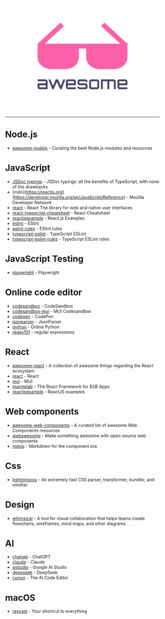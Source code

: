 <div align="center">
	<div>
		<img width="500" height="350" src="media/logo.svg" alt="Awesome">
	</div>
	<hr>
</div>

# Node.js
- [awesome-nodejs](https://github.com/sindresorhus/awesome-nodejs) - Curating the best Node.js modules and resources

# JavaScript
- [JSDoc typings](https://gils-blog.tayar.org/posts/jsdoc-typings-all-the-benefits-none-of-the-drawbacks) - JSDoc typings: all the benefits of TypeScript, with none of the drawbacks
- [mdn](https://reactjs.org](https://developer.mozilla.org/en/JavaScript/Reference) - Mozilla Developer Network
- [react](https://reactjs.org) - React The library for web and native user interfaces
- [react-typescript-cheatsheet](https://react-typescript-cheatsheet.netlify.app/docs/basic/setup) - React Cheatsheet
- [reactjsexample](https://reactjsexample.com) - React.js Examples
- [eslint](https://eslint.org) - ESlint
- [eslint-rules](https://eslint.org/docs/latest/rules) - ESlint rules
- [typescript-eslint](https://typescript-eslint.io) - TypeScript ESLint
- [typescript-eslint-rules](https://typescript-eslint.io/rules) - TypeScript ESLint rules

# JavaScript Testing
- [playwright](https://playwright.dev/docs/intro) - Playwright

# Online code editor
- [codesandbox](https://codesandbox.io) - CodeSandbox
- [codesandbox-mui](https://codesandbox.io/s/material-ui-issue-latest-s2dsx) - MUI Codesandbox
- [codepen](https://codepen.io) - CodePen
- [jsonparser](https://jsonparser.org) - JsonParser
- [python](https://www.online-python.com) - Online Python
- [regex101](http://www.regex101.com) - regular expressions

# React
- [awesome-react](https://github.com/enaqx/awesome-react) - A collection of awesome things regarding the React ecosystem
- [react](https://reactjs.org) - React
- [mui](https://mui.com/core) - MUI
- [marmelab](https://marmelab.com/react-admin) - The React Framework for B2B Apps
- [reactjsexample](https://reactjsexample.com) - ReactJS examples

# Web components
- [awesome-web-components](https://github.com/web-padawan/awesome-web-components) - A curated list of awesome Web Components resources
- [webawesome](https://backers.webawesome.com) - Make something awesome with open-source web components
- [mdxjs](https://mdxjs.com) - Markdown for the component era

# Css
- [lightningcss](https://lightningcss.dev) - An extremely fast CSS parser, transformer, bundler, and minifier

# Design
- [whimsical](https://whimsical.com) - A tool for visual collaboration that helps teams create flowcharts, wireframes, mind maps, and other diagrams

# AI
- [chatgpt](https://chatgpt.com) - ChatGPT
- [claude](https://claude.ai) - Claude
- [aistudio](https://aistudio.google.com) - Google AI Studio
- [deepseek](https://chat.deepseek.com) - DeepSeek
- [cursor](https://www.cursor.com) - The AI Code Editor

# macOS
- [raycast](https://www.raycast.com) - Your shortcut to everything

